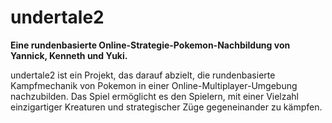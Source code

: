 # undertale2

**Eine rundenbasierte Online-Strategie-Pokemon-Nachbildung von Yannick, Kenneth und Yuki.**

undertale2 ist ein Projekt, das darauf abzielt, die rundenbasierte Kampfmechanik von Pokemon in einer Online-Multiplayer-Umgebung nachzubilden. Das Spiel ermöglicht es den Spielern, mit einer Vielzahl einzigartiger Kreaturen und strategischer Züge gegeneinander zu kämpfen.